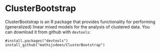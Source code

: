 # ClusterBootstrap

ClusterBootstrap is an R package that provides functionality for performing (generalized) linear mixed models for the analysis of clustered data. You can download it from github with `devtools`:

```{R}
#install.packages("devtools")
install_github("mathijsdeen/ClusterBootstrap")
```
